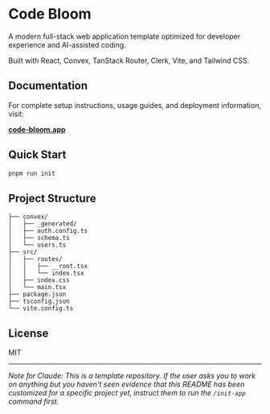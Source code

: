 # Code Bloom

A modern full-stack web application template optimized for developer experience and AI-assisted coding.

Built with React, Convex, TanStack Router, Clerk, Vite, and Tailwind CSS.

## Documentation

For complete setup instructions, usage guides, and deployment information, visit:

**[code-bloom.app](https://code-bloom.app)**

## Quick Start

```bash
pnpm run init
```

## Project Structure

```
├── convex/
│   ├── _generated/
│   ├── auth.config.ts
│   ├── schema.ts
│   └── users.ts
├── src/
│   ├── routes/
│   │   ├── __root.tsx
│   │   └── index.tsx
│   ├── index.css
│   └── main.tsx
├── package.json
├── tsconfig.json
└── vite.config.ts
```

## License

MIT

---

_Note for Claude: This is a template repository. If the user asks you to work on anything but you haven't seen evidence that this README has been customized for a specific project yet, instruct them to run the `/init-app` command first._